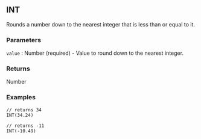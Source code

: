 ## INT

Rounds a number down to the nearest integer that is less than or equal to it.

### Parameters
`value` : Number (required) - Value to round down to the nearest integer.

### Returns
Number

### Examples
```
// returns 34
INT(34.24)
```

```
// returns -11
INT(-10.49)
```